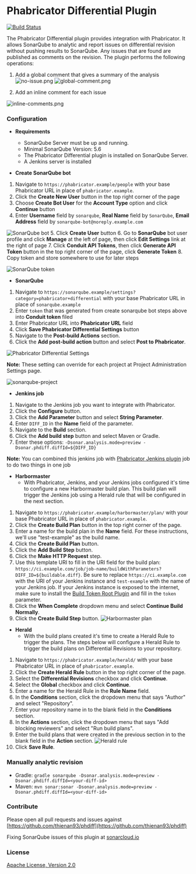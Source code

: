 # Phabricator Differential Plugin 
[![Build Status](https://api.travis-ci.org/thienan93/phdiff.svg?branch=master)](https://travis-ci.org/thienan93/phdiff)

The Phabricator Differential plugin provides integration with Phabricator. It allows SonarQube to analytic and report issues on differential revision without pushing results to SonarQube. Any issues that are found are published as comments on the revision.
The plugin performs the following operations:
1. Add a global comment that gives a summary of the analysis
![no-issue.png](docs/images/no-issue.png)
![global-comment.png](docs/images/global-comment.png)

2. Add an inline comment for each issue

![inline-comments.png](docs/images/inline-comments.png)

### Configuration
- **Requirements**
  - SonarQube Server must be up and running. 
  - Minimal SonarQube Version: 5.6
  - The Phabricator Differential plugin is installed on SonarQube Server.
  - A Jenkins server is installed

- **Create SonarQube bot**
1. Navigate to `https://phabricator.example/people` with your base Phabricator URL in place of `phabricator.example`.
2. Click the **Create New User** button in the top right corner of the page
3. Choose **Create Bot User** for the **Account Type** option and click **Continue** button
4. Enter **Username** field by `sonarqube`, **Real Name** field by `SonarQube`, **Email Address** field by `sonarqube-bot@noreply.example.com`

![SonarQube bot](docs/images/sonarqube-bot.png) 
5. Click **Create User** button
6. Go to **SonarQube** bot user profile and click **Manage** at the left of page, then click **Edit Settings** link at the right of page
7. Click **Conduit API Tokens**, then click **Generate API Token** button in the top right corner of the page, click **Generate Token**
8. Copy token and store somewhere to use for later steps

![SonarQube token](docs/images/sonarqube-bot-token.png)

- **SonarQube**
1. Navigate to `https://sonarqube.example/settings?category=phabricator+differential` with your base Phabricator URL in place of `sonarqube.example`
2. Enter `token` that was generated from create sonarqube bot steps above into **Conduit token** filed
3. Enter Phabricator URL into **Phabricator URL** field
4. Click **Save Phabricator Differential Settings** button
5. Navigate to the **Post-build Actions** section.
6. Click the **Add post-build action** button and select **Post to Phabricator**.

![Phabricator Differential Settings](docs/images/sonarqube-global-config.png)

**Note:** These setting can override for each project at Project Administration Settings page.

![sonarqube-project](docs/images/sonarqube-project-config.png)

- **Jenkins job**
1. Navigate to the Jenkins job you want to integrate with Phabricator.
2. Click the **Configure** button.
3. Click the **Add Parameter** button and select **String Parameter**.
4. Enter `DIFF_ID` in the **Name** field of the parameter.
5. Navigate to the **Build** section.
6. Click the **Add build step** button and select Maven or Gradle.
7. Enter these options: `-Dsonar.analysis.mode=preview -Dsonar.phdiff.diffId=${DIFF_ID}`

**Note:** You can combined this jenkins job with [Phabricator Jenkins plugin](https://github.com/uber/phabricator-jenkins-plugin) job to do two things in one job

- **Harbormaster**
  - With Phabricator, Jenkins, and your Jenkins jobs configured it's time to configure a new Harbormaster build plan. This build plan will trigger the Jenkins job using a Herald rule that will be configured in the next section.
1. Navigate to `https://phabricator.example/harbormaster/plan/` with your base Phabricator URL in place of `phabricator.example`.
2. Click the **Create Build Plan** button in the top right corner of the page.
3. Enter a name for the build plan in the **Name** field. For these instructions, we'll use "test-example" as the build name.
4. Click the **Create Build Plan** button.
5. Click the **Add Build Step** button.
6. Click the **Make HTTP Request** step.
7. Use this template URI to fill in the URI field for the build plan: `https://ci.example.com/job/job-name/buildWithParameters?DIFF_ID=${buildable.diff}`. 
Be sure to replace `https://ci.example.com` with the URI of your Jenkins instance and `test-example` with the name of your Jenkins job. 
If your Jenkins instance is exposed to the internet, make sure to install the [Build Token Root Plugin](https://wiki.jenkins-ci.org/display/JENKINS/Build+Token+Root+Plugin) and fill in the `token` parameter.
8. Click the **When Complete** dropdown menu and select **Continue Build Normally**.
9. Click the **Create Build Step** button.
![Harbormaster plan](docs/images/habormaster.png)

- **Herald**
  - With the build plans created it's time to create a Herald Rule to trigger the plans. The steps below will configure a Herald Rule to trigger the build plans on Differential Revisions to your repository.

1. Navigate to `https://phabricator.example/herald/` with your base Phabricator URL in place of `phabricator.example`.
2. Click the **Create Herald Rule** button in the top right corner of the page.
3. Select the **Differential Revisions** checkbox and click **Continue**.
4. Select the **Global** checkbox and click **Continue**.
5. Enter a name for the Herald Rule in the **Rule Name** field.
6. In the **Conditions** section, click the dropdown menu that says "Author" and select "Repository".
7. Enter your repository name in to the blank field in the **Conditions** section.
8. In the **Actions** section, click the dropdown menu that says "Add blocking reviewers" and select "Run build plans".
9. Enter the build plans that were created in the previous section in to the blank field in the **Action** section.
![Herald rule](docs/images/herald.png)
10. Click **Save Rule**.


### Manually analytic revision
- Gradle: `gradle sonarqube -Dsonar.analysis.mode=preview -Dsonar.phdiff.diffId=<your-diff-id>`
- Maven: `mvn sonar:sonar -Dsonar.analysis.mode=preview -Dsonar.phdiff.diffId=<your-diff-id>`

### Contribute
Please open all pull requests and issues against [https://github.com/thienan93/phdiff](https://github.com/thienan93/phdiff)

Fixing SonarQube issues of this plugin at [sonarcloud.io](https://sonarcloud.io/dashboard?id=io.nthienan%3Aphdiff)

### License
[Apache License, Version 2.0](LICENSE)
